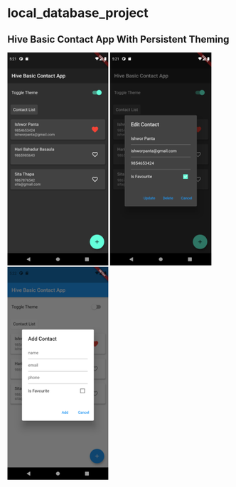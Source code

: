 # local_database_project

## Hive Basic Contact App With Persistent Theming
<img height="480px" src="screenshots/home.png" > <img height="480px" src="screenshots/edit.png" > 
<img height="480px" src="screenshots/add.png" > 